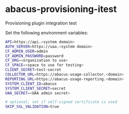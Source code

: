 abacus-provisioning-itest
===

Provisioning plugin integration test

Set the following environment variables:

```bash
API=https://api.<system domain>
AUTH_SERVER=https://uaa.<system domain>
CF_ADMIN_USER=admin
CF_ADMIN_PASSWORD=password
CF_ORG=<organization to use>
CF_SPACE=<space to use for testing>
CLIENT_SECRET=test-secret
COLLECTOR_URL=https://abacus-usage-collector.<domain>
REPORTING_URL=https://abacus-usage-reporting.<domain>
SYSTEM_CLIENT_ID=abacus
SYSTEM_CLIENT_SECRET=secret
UAA_SECRET=<UAA admin secret>

# optional; set if self-signed certificate is used
SKIP_SSL_VALIDATION=true
```
